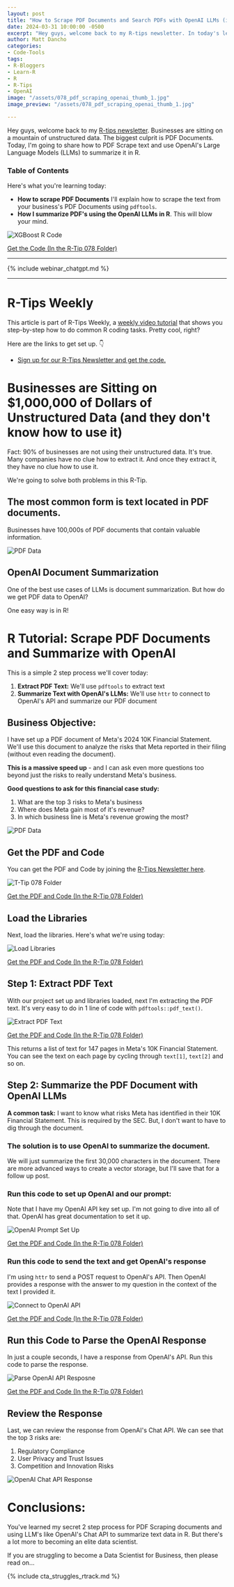 ```yaml
---
layout: post
title: "How to Scrape PDF Documents and Search PDFs with OpenAI LLMs (in R)"
date: 2024-03-31 10:00:00 -0500
excerpt: "Hey guys, welcome back to my R-tips newsletter. In today's lesson, I'm sharing how to scrape a PDF financial statement. Then I'll show you how to summarize it with OpenAI LLMs in R. Let's go!" 
author: Matt Dancho
categories:
- Code-Tools
tags:
- R-Bloggers
- Learn-R
- R
- R-Tips
- OpenAI
image: "/assets/078_pdf_scraping_openai_thumb_1.jpg"
image_preview: "/assets/078_pdf_scraping_openai_thumb_1.jpg"

---
```

Hey guys, welcome back to my [R-tips newsletter](https://learn.business-science.io/r-tips-newsletter). Businesses are sitting on a mountain of unstructured data. The biggest culprit is PDF Documents. Today, I'm going to share how to PDF Scrape text and use OpenAI's Large Language Models (LLMs) to summarize it in R. 

### Table of Contents

Here's what you're learning today:

* **How to scrape PDF Documents** I'll explain how to scrape the text from your business's PDF Documents using `pdftools`.
* **How I summarize PDF's using the OpenAI LLMs in R**. This will blow your mind.

![XGBoost R Code](/assets/078_pdf_scraping_openai_thumb_1.jpg)

<p class="text-center date"><a href="https://learn.business-science.io/r-tips-newsletter?el=website" target="_blank">Get the Code (In the R-Tip 078 Folder)</a></p>

---

{% include webinar_chatgpt.md %}

---

# R-Tips Weekly

This article is part of R-Tips Weekly, a <a href="https://learn.business-science.io/r-tips-newsletter?el=website" target="_blank">weekly video tutorial</a> that shows you step-by-step how to do common R coding tasks. Pretty cool, right?

<p>Here are the links to get set up. 👇</p>

<ul> 
    <li><a href="https://learn.business-science.io/r-tips-newsletter?el=website" target="_blank">Sign up for our R-Tips Newsletter and get the code.</a></li> 
    <!-- <li><a href="https://youtu.be/fkwKQi7skAw">YouTube Tutorial</a></li>-->
</ul>

# Businesses are Sitting on $1,000,000 of Dollars of Unstructured Data (and they don't know how to use it)

Fact: 90% of businesses are not using their unstructured data. It's true. Many companies have no clue how to extract it. And once they extract it, they have no clue how to use it. 

We're going to solve both problems in this R-Tip. 

## The most common form is text located in PDF documents.

Businesses have 100,000s of PDF documents that contain valuable information.

![PDF Data](/assets/078_pdf_data.jpg)

## OpenAI Document Summarization

One of the best use cases of LLMs is document summarization. But how do we get PDF data to OpenAI?

One easy way is in R!

# R Tutorial: Scrape PDF Documents and Summarize with OpenAI

This is a simple 2 step process we'll cover today:

1. **Extract PDF Text:** We'll use `pdftools` to extract text
2. **Summarize Text with OpenAI's LLMs:** We'll use `httr` to connect to OpenAI's API and summarize our PDF document

## Business Objective:

I have set up a PDF document of Meta's 2024 10K Financial Statement. We'll use this document to analyze the risks that Meta reported in their filing (without even reading the document). 

**This is a massive speed up** - and I can ask even more questions too beyond just the risks to really understand Meta's business. 

**Good questions to ask for this financial case study:**

1. What are the top 3 risks to Meta's business
2. Where does Meta gain most of it's revenue?
3. In which business line is Meta's revenue growing the most?

![PDF Data](/assets/078_pdf_data.jpg)

## Get the PDF and Code

You can get the PDF and Code by joining the [R-Tips Newsletter here](https://learn.business-science.io/r-tips-newsletter?el=website).

![T-Tip 078 Folder](/assets/078_folder.jpg)

<p class="text-center date"><a href="https://learn.business-science.io/r-tips-newsletter?el=website" target="_blank">Get the PDF and Code (In the R-Tip 078 Folder)</a></p>

## Load the Libraries

Next, load the libraries. Here's what we're using today:

![Load Libraries](/assets/078_load_libraries.jpg)

<p class="text-center date"><a href="https://learn.business-science.io/r-tips-newsletter?el=website" target="_blank">Get the PDF and Code (In the R-Tip 078 Folder)</a></p>

## Step 1: Extract PDF Text

With our project set up and libraries loaded, next I'm extracting the PDF text. It's very easy to do in 1 line of code with `pdftools::pdf_text()`.

![Extract PDF Text](/assets/078_extract_pdf_text.jpg)

<p class="text-center date"><a href="https://learn.business-science.io/r-tips-newsletter?el=website" target="_blank">Get the PDF and Code (In the R-Tip 078 Folder)</a></p>

This returns a list of text for 147 pages in Meta's 10K Financial Statement. You can see the text on each page by cycling through `text[1]`, `text[2]` and so on. 

## Step 2: Summarize the PDF Document with OpenAI LLMs

**A common task:** I want to know what risks Meta has identified in their 10K Financial Statement. This is required by the SEC. But, I don't want to have to dig through the document. 

### The solution is to use OpenAI to summarize the document. 

We will just summarize the first 30,000 characters in the document. There are more advanced ways to create a vector storage, but I'll save that for a follow up post. 

### Run this code to set up OpenAI and our prompt:

Note that I have my OpenAI API key set up. I'm not going to dive into all of that. OpenAI has great documentation to set it up. 

![OpenAI Prompt Set Up](/assets/078_openai_prompt_setup.jpg)

<p class="text-center date"><a href="https://learn.business-science.io/r-tips-newsletter?el=website" target="_blank">Get the PDF and Code (In the R-Tip 078 Folder)</a></p>

### Run this code to send the text and get OpenAI's response

I'm using `httr` to send a POST request to OpenAI's API. Then OpenAI provides a response with the answer to my question in the context of the text I provided it. 

![Connect to OpenAI API](/assets/078_connect_to_openai_api.jpg)

<p class="text-center date"><a href="https://learn.business-science.io/r-tips-newsletter?el=website" target="_blank">Get the PDF and Code (In the R-Tip 078 Folder)</a></p>

## Run this Code to Parse the OpenAI Response

In just a couple seconds, I have a response from OpenAI's API. Run this code to parse the response. 

![Parse OpenAI API Resposne](/assets/078_parse_openai_response.jpg)

<p class="text-center date"><a href="https://learn.business-science.io/r-tips-newsletter?el=website" target="_blank">Get the PDF and Code (In the R-Tip 078 Folder)</a></p>

## Review the Response

Last, we can review the response from OpenAI's Chat API. We can see that the top 3 risks are:

1. Regulatory Compliance
2. User Privacy and Trust Issues
3. Competition and Innovation Risks

![OpenAI Chat API Response](/assets/078_openai_chat_response.jpg)

# Conclusions:

You've learned my secret 2 step process for PDF Scraping documents and using LLM's like OpenAI's Chat API to summarize text data in R. But there's a lot more to becoming an elite data scientist. 

If you are struggling to become a Data Scientist for Business, then please read on...

{% include cta_struggles_rtrack.md %}